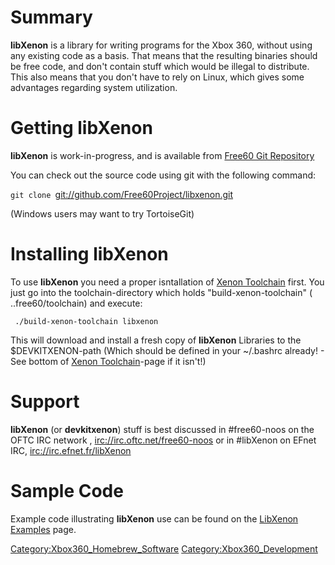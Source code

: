 # Summary

**libXenon** is a library for writing programs for the Xbox 360, without
using any existing code as a basis. That means that the resulting
binaries should be free code, and don't contain stuff which would be
illegal to distribute. This also means that you don't have to rely on
Linux, which gives some advantages regarding system utilization.

# Getting libXenon

**libXenon** is work-in-progress, and is available from [Free60 Git
Repository](Free60_Git_Repository "wikilink")

You can check out the source code using git with the following command:

`git clone `<git://github.com/Free60Project/libxenon.git>

(Windows users may want to try TortoiseGit)

# Installing libXenon

To use **libXenon** you need a proper isntallation of [Xenon
Toolchain](Compiling_the_Toolchain "wikilink") first. You just go into
the toolchain-directory which holds "build-xenon-toolchain" (
..free60/toolchain) and execute:

` ./build-xenon-toolchain libxenon`

This will download and install a fresh copy of **libXenon** Libraries to
the $DEVKITXENON-path (Which should be defined in your ~/.bashrc
already\! - See bottom of [Xenon
Toolchain](Compiling_the_Toolchain "wikilink")-page if it isn't\!)

# Support

**libXenon** (or **devkitxenon**) stuff is best discussed in
\#free60-noos on the OFTC IRC network , <irc://irc.oftc.net/free60-noos>
or in \#libXenon on EFnet IRC, <irc://irc.efnet.fr/libXenon>

# Sample Code

Example code illustrating **libXenon** use can be found on the [LibXenon
Examples](LibXenon_Examples "wikilink")
page.

[Category:Xbox360_Homebrew_Software](Category:Xbox360_Homebrew_Software "wikilink")
[Category:Xbox360_Development](Category:Xbox360_Development "wikilink")
